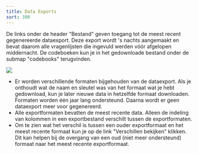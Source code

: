 ```yaml
---
title: Data Exports
sort: 300
---
```


De links onder de header "Bestand" geven toegang tot de meest recent gegenereerde dataexport. Deze export wordt 's nachts aangemaakt en bevat daarom alle vragenlijsten die ingevuld werden vóór afgelopen middernacht. De codeboeken kun je in het gedownloade bestand onder de submap "codebooks" terugvinden.

<img src="/rom_manual/assets/images/screenshots/dataexport.png" />

<ul class="hints">
  <li>Er worden verschillende formaten bijgehouden van de dataexport. Als je onthoudt wat de naam en sleutel was van het formaat wat je hebt gedownload, kun je later nieuwe data in hetzelfde formaat downloaden. Formaten worden één jaar lang ondersteund. Daarna wordt er geen dataexport meer voor gegenereerd.</li>
  <li>Alle exportformaten bevatten de meest recente data. Alleen de indeling van kolommen in een exportbestand verschilt tussen de exportformaten.</li>
  <li>Om te zien wat het verschil is tussen een ouder exportformaat en het meest recente formaat kun je op de link "Verschillen bekijken" klikken. Dit kan helpen bij de overgang van een oud (niet meer ondersteund) formaat naar het meest recente exportformaat.</li>
</ul>
